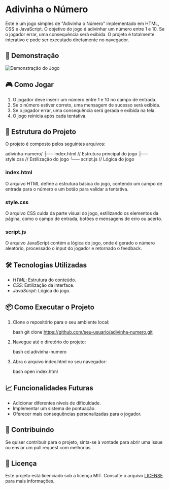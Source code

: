 # Adivinha o Número

Este é um jogo simples de "Adivinha o Número" implementado em HTML, CSS e JavaScript. O objetivo do jogo é adivinhar um número entre 1 e 10. Se o jogador errar, uma consequência será exibida. O projeto é totalmente interativo e pode ser executado diretamente no navegador.

## 🚀 Demonstração

![Demonstração do Jogo](screenshot.png) <!-- Se quiser adicionar uma imagem de exemplo, adicione um screenshot do jogo -->

## 🎮 Como Jogar

1. O jogador deve inserir um número entre 1 e 10 no campo de entrada.
2. Se o número estiver correto, uma mensagem de sucesso será exibida.
3. Se o jogador errar, uma consequência será gerada e exibida na tela.
4. O jogo reinicia após cada tentativa.

## 📂 Estrutura do Projeto

O projeto é composto pelos seguintes arquivos:

adivinha-numero/
├── index.html   // Estrutura principal do jogo
├── style.css    // Estilização do jogo
└── script.js    // Lógica do jogo

### index.html

O arquivo HTML define a estrutura básica do jogo, contendo um campo de entrada para o número e um botão para validar a tentativa.

### style.css

O arquivo CSS cuida da parte visual do jogo, estilizando os elementos da página, como o campo de entrada, botões e mensagens de erro ou acerto.

### script.js

O arquivo JavaScript contém a lógica do jogo, onde é gerado o número aleatório, processado o input do jogador e retornado o feedback.

## 🛠 Tecnologias Utilizadas

- *HTML*: Estrutura do conteúdo.
- *CSS*: Estilização da interface.
- *JavaScript*: Lógica do jogo.

## 📦 Como Executar o Projeto

1. Clone o repositório para o seu ambiente local:

    bash
    git clone https://github.com/seu-usuario/adivinha-numero.git
    

2. Navegue até o diretório do projeto:

    bash
    cd adivinha-numero
    

3. Abra o arquivo index.html no seu navegador:

    bash
    open index.html
    

## 📈 Funcionalidades Futuras

- Adicionar diferentes níveis de dificuldade.
- Implementar um sistema de pontuação.
- Oferecer mais consequências personalizadas para o jogador.

## 🤝 Contribuindo

Se quiser contribuir para o projeto, sinta-se à vontade para abrir uma issue ou enviar um pull request com melhorias.

## 📝 Licença

Este projeto está licenciado sob a licença MIT. Consulte o arquivo [LICENSE](LICENSE) para mais informações.
